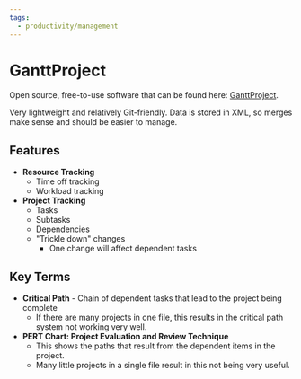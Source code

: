 ```yaml
---
tags:
  - productivity/management
---
```



# GanttProject

Open source, free-to-use software that can be found here: [GanttProject](https://www.ganttproject.biz/).

Very lightweight and relatively Git-friendly. Data is stored in XML, so merges make sense and should be easier to manage.

## Features

- **Resource Tracking**
  - Time off tracking
  - Workload tracking
- **Project Tracking**
  - Tasks
  - Subtasks
  - Dependencies
  - "Trickle down" changes
    - One change will affect dependent tasks

## Key Terms

- **Critical Path** - Chain of dependent tasks that lead to the project being complete
  - If there are many projects in one file, this results in the critical path system not working very well.
- **PERT Chart: Project Evaluation and Review Technique**
  - This shows the paths that result from the dependent items in the project.
  - Many little projects in a single file result in this not being very useful.